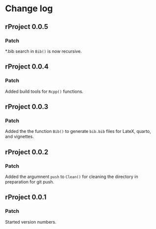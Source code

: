# Change log

## rProject 0.0.5

### Patch

*.bib search in `Bib()` is now recursive.

## rProject 0.0.4

### Patch

Added build tools for `Rcpp()` functions.

## rProject 0.0.3

### Patch

Added the the function `Bib()` to generate `bib.bib` files for LateX, quarto, and vignettes.

## rProject 0.0.2

### Patch

Added the argumnent `push` to `Clean()` for cleaning the directory in preparation for git push.

## rProject 0.0.1

### Patch

Started version numbers.
